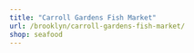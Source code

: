 ```yaml
---
title: "Carroll Gardens Fish Market"
url: /brooklyn/carroll-gardens-fish-market/
shop: seafood
---
```

